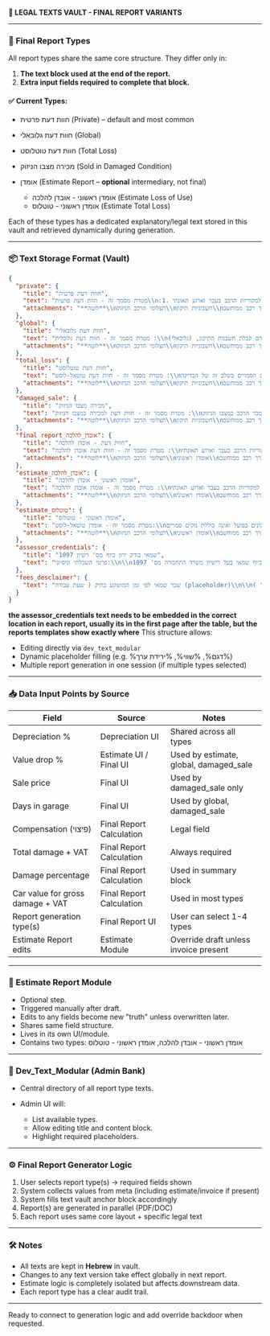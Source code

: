 **📁 LEGAL TEXTS VAULT - FINAL REPORT VARIANTS**

---

### 🔰 Final Report Types

All report types share the same core structure. They differ only in:

1. **The text block used at the end of the report.**
2. **Extra input fields required to complete that block.**

#### ✅ Current Types:

* חוות דעת פרטית (Private) – default and most common
* חוות דעת גלובאלי (Global)
* חוות דעת טוטלוסט (Total Loss)
* מכירה מצבו הניזוק (Sold in Damaged Condition)
* אומדן (Estimate Report – **optional** intermediary, not final)

  * אומדן ראשוני - אובדן להלכה (Estimate Loss of Use)
  * אומדן ראשוני - טוטלוס (Estimate Total Loss)

Each of these types has a dedicated explanatory/legal text stored in this vault and retrieved dynamically during generation.

---

### 📦 Text Storage Format (Vault)

```json
{
  "private": {
    "title": "חוות דעת פרטית",
    "text": "מטרת מסמך זה - חוות דעת פרטית\\n:1. ערך הרכב המצויין לעיל בהתאם למחירון ואינו מתייחס למקוריות הרכב בעבר וארוע תאונתי.\\n2. מחירי החלפים נבדקו על ידינו בתוכנת מולטיקט חלפים.\\n3. חוות דעתינו כוללת סעיף י\\\"ע בשיעור %ירידת_ערך% מערך הרכב המצויין לעיל בגין הבדלי גוון צבע באירוע הנדון.\\n4. הערכתנו מתייחסת לנזקים כפי שהוצגו בפנינו , ולנסיבות המקרה כפי שתוארו לנו ע\\\"י בעל הרכב אשר לדבריו, לא ידוע לנו נסיבות המקרה.\\n5. להערכתינו זמן השהייה במוסך לצורך תיקון %ימי_מוסך% ימי עבודה.\\n\\n---\\n\\nהצהרת שמאי:\\n\\nאני החת\\\"מ : ירון כיוף תעודת שמאי מס' 1097.\\nנותן על פי בקשתך / כם חוות דעתי במקום עדות בשבועה בבית משפט. הנני מצהיר כי ידוע לי היטב על פי הוראות החוק הפלילי בדבר מתן עדות שקר בבית משפט. דין חוות דעת זו כשהיא חתומה על ידי, כדין עדות בשבועה בבית משפט.",
    "attachments": "**לוטה**\\nתצלומי הרכב הניזוק\\nחשבוניות תיקון\\nערך רכב ממוחשב\\nצילום רישיון הרכב\\nחשכ\\\"ט"
  },
  "global": {
    "title": "חוות דעת גלובאלי",
    "text": "מטרת מסמך זה - חוות דעת גלובלית :\\nבהתאם לבקשה סיכמנו את חוות דעתנו בטרם קבלת חשבנות התיקון, (גלובאלי).\\n\\nהערכת הנזקים אינה כוללת נזקים בלתי נראים מראש העלולים להתגלות במהלך פירוק.\\n\\nמחירי החלפים נבדקו על ידינו בתוכנת מולטיקט חלפים.\\n\\nערך הרכב המצויין לעיל בהתאם למחירון ואינו מתייחס למקוריות הרכב בעבר וארוע תאונתי.\\n\\nמאחר ובעלי הרכב מעוניין בתיקון רכבו בכוחות עצמו, ובתאום עם בעלי הרכב. התביעה הנ\\\"ל נסגירה על בסיס גלובאלי בסך %שווי_פיצוי% ש\\\"ח כולל מע\\\"מ. את הרכב יתקנו הבעלים בכוחות עצמם.\\n\\nחוות דעתינו כוללת סעיף י\\\"ע בשיעור %ירידת_ערך%% מערך הרכב המצויין לעיל בגין הפגיעה באירוע הנדון.\\n\\nאושר מע\\\"מ בהתאם לפסקי דין רלוונטיים.\\n\\nהערכתנו מתייחסת לנזקים כפי שהוצגו בפנינו, ולנסיבות המקרה כפי שתוארו לנו ע\\\"י בעל הרכב אשר לדבריו.\\n\\nלטענת בעל הרכב %מספר_מוקדים% מוקדי הנזק מאירוع הנדון.\\n\\nאנו מערכים שהיית הרכב במוסך לצורך תיקונים בכ %ימי_מוסך% ימים.\\n\\n---\\n\\nהצהרת שמאי:\\n\\nאני החת\\\"מ : ירון כיוף תעודת שמאי מס' 1097.\\nנותן על פי בקשתך / כם חוות דעתי במקום עדות בשבועה בבית משפט. הנני מצהיר כי ידוע לי היטב על פי הוראות החוק הפלילי בדבר מתן עדות שקר בבית משפט. דין חוות דעת זו כשהיא חתומה על ידי, כדין עדות בשבועה בבית משפט.",
    "attachments": "**לוטה**\\nתצלומי הרכב הניזוק\\nחשבוניות תיקון\\nערך רכב ממוחשב\\nצילום רישיון הרכב\\nחשכ\\\"ט"
  },
  "total_loss": {
    "title": "חוות דעת טוטלוסט",
    "text": "מטרת מסמך זה - חוות דעת טוטאל-לוסט :\\nחוות דעתינו בוצעה בטרם בוצעו התיקונים בפועל ואינה כוללת את הנזקים הסמויים בשלב זה של הבדיקה.\\n\\nבהתאם לבדיקתנו הנזק ברכב הדון הינו מעל 60% מערך הרכב, ובהתאם לתקנות התעבורה סעיף 9 לצו הפיקוח על המצרכים והשירותים סעיף ב, הוכרז הרכב הנ\\\"ל כניזוק ב \\\"אובדן גמור (טוטאלוס)\\\".\\n\\nמאחר וערך הנזק הראשוני הינו מעל 60% מערך הרכב הנ\\\"ל, ואין כל כדאיות כלכלית ו/או בטיחותית בתיקון הרכב, לכן הרכב הוכרז כניזוק ב \\\"אובדן גמור (טוטאלוס)\\\" ויועד לפירוק בלבד.\\n\\nרשיון הרכב בוטל על ידי משרדינו בהתאם להנחיית משרד התחבורה.\\n\\nשרידי הרכב לפירוק הוערכו על ידינו בסך %שווי_שרידים% ש\\\"ח.\\n\\nמחירי החלפים נבדקו על ידינו בתוכנת מולטיקט חלפים.\\n\\nאנו ממלצים לפצות את המבוטח על בסיס אובדן גמור (טוטאלוס).\\n\\nרשיון הרכב בצירוף טופס 587 נשלח למשרד הרישוי. שרדי הרכב נשארו בידי המבוטח לפירוק בלבד.\\n\\nבדיקותינו העלו כי מספר השלדה אשר נבדק על ידנו ברכב תואם רישיון הרכב.\\n\\n---\\n\\nהצהרת שמאי:\\n\\nאני החת\\\"מ : ירון כיוף תעודת שמאי מס' 1097.\\nנותן על פי בקשתך / כם חוות דעתי במקום עדות בשבועה בבית משפט. הנני מצהיר כי ידוע לי היטב על פי הוראות החוק הפלילי בדבר מתן עדות שקר בבית משפט. דין חוות דעת זו כשהיא חתומה על ידי, כדין עדות בשבועה בבית משפט.",
    "attachments": "**לוטה**\\nתצלומי הרכב הניזוק\\nחשבוניות תיקון\\nערך רכב ממוחשב\\nצילום רישיון הרכב\\nחשכ\\\"ט"
  },
  "damaged_sale": {
    "title": "מכירה מצבו הניזוק",
    "text": "מטרת מסמך זה - חוות דעת למכירה במצבו הניזוק :\\nבהתאם לבקשה סיכמנו את חוות דעתנו בטרם תיקון הרכב, זאת בהתייחסות לעוצמת הפגיעה נמכר הרכב במצבו הניזוק.\\n\\nהרכב נמכר ע\\\"י בעליו.\\n\\nהרכב במצבו הניזוק נמכר בסך %מחיר_מכירה% ש\\\"ח, %שיטת_תשלום%. מצורף זיכרון דברים בין שני הצדדים, והעברת בעלות.\\n\\nערך הרכב המצוין לעיל בהתאם למחירון ואינו מתייחס למקוריות הרכב בעבר ואירוע תאונתי.\\n\\nמחירי החלפים נבדקו על ידינו בתוכנת מולטיקט חלפים.\\n\\nהערכת הנזקים אינה כוללת נזקים בלתי נראים מראש העלולים להתגלות במהלך הפירוק.\\n\\nמצו\\\"ב צילום זיכרון דברים בגין מכירת הרכב.\\n\\nירידת ערך צפויה לרכב הנ\\\"ל %ירידת_ערך%% מערך הרכב הנ\\\"ל באירוע הנדון.\\n\\nאנו מערכים את משך שהיית הרכב במוסך לצורך תיקונים ב / כ %ימי_מוסך% ימי עבודה.\\n\\n---\\n\\nהצהרת שמאי:\\n\\nאני החת\\\"מ : ירון כיוף תעודת שמאי מס' 1097.\\nנותן על פי בקשתך / כם חוות דעתי במקום עדות בשבועה בבית משפט. הנני מצהיר כי ידוע לי היטב על פי הוראות החוק הפלילי בדבר מתן עדות שקר בבית משפט. דין חוות דעת זו כשהיא חתומה על ידי, כדין עדות בשבועה בבית משפט.",
    "attachments": "**לוטה**\\nתצלומי הרכב הניזוק\\nחשבוניות תיקון\\nערך רכב ממוחשב\\nצילום רישיון הרכב\\nחשכ\\\"ט"
  },
  "final report_אובדן_להלכה": {
    "title": "חוות דעת - אובדן להלכה",
    "text": "מטרת מסמך זה - חוות דעת אובדן להלכה :\\nערך הרכב המצויין לעיל בהתאם למחירון ואינו מתייחס למקוריות הרכב בעבר וארוע תאונתי.\\n\\nהצעה זו אינה סופית ויתכן שינויים במהלך תיקון הרכב.\\n\\nהערכתנו מתייחסת לנזקים כפי שהוצגו בפנינו, ולנסיבות המקרה כפי שתוארו לנו ע\\\"י בעל הרכב אשר לדבריו.\\n\\nקוד דגם רישיון הרכב נבדק בהתאם לטבלת המרה של לוי יצחק ונמצא %קוד_דגם%.\\n\\nאחוז הנזק ברכב הנ\\\"ל הוא %אחוז_נזק% מערך הרכב.\\n\\nהצעה זו אינה כוללת נזקים בלתי נראים מראש העלולים להתגלות במהלך פירוק ו/או תיקון.\\n\\nלהערכתינו ירידת ערך צפויה כ %ירידת_ערך% מערך הרכב הנ\\\"ל מאירוע הנדון.\\n\\nלטענת בעל הרכב %מוקדי_נזק% מוקדי הנזק מאירוע הנדון.\\n\\nלאור היקף הנזקים אנו ממלצים לסלק את התביעה הנ\\\"ל על בסיס \\\"אובדן להלכה\\\" ללא תיקון בפועל.\\n\\nלהערכתינו זמן השהייה במוסך לצורך תיקון %ימי_מוסך% ימי עבודה.\\n\\n---\\n\\nהצהרת שמאי:\\n\\nאני החת\\\"מ : ירון כיוף תעודת שמאי מס' 1097.\\nנותן על פי בקשתך / כם חוות דעתי במקום עדות בשבועה בבית משפט. הנני מצהיר כי ידוע לי היטב על פי הוראות החוק הפלילי בדבר מתן עדות שקר בבית משפט. דין חוות דעת זו כשהיא חתומה על ידי, כדין עדות בשבועה בבית משפט.",
    "attachments": "**לוטה**\\nתצלומי הרכב הניזוק\\nאומדן ראשוני\\nערך רכב ממוחשב\\nצילום רישיון הרכב\\nחשכ\\\"ט"
  },
  "estimate_אובדן_להלכה": {
    "title": "אומדן ראשוני - אובדן להלכה",
    "text": "מטרת מסמך זה - אומדן אובדן להלכה :\\nערך הרכב המצויין לעיל בהתאם למחירון ואינו מתייחס למקוריות הרכב בעבר וארוע תאונתי.\\n\\nהצעה זו אינה סופית ויתכן שינויים במהלך תיקון הרכב.\\n\\nהערכתנו מתייחסת לנזקים כפי שהוצגו בפנינו, ולנסיבות המקרה כפי שתוארו לנו ע\\\"י בעל הרכב אשר לדבריו.\\n\\nקוד דגם רישיון הרכב נבדק בהתאם לטבלת המרה של לוי יצחק ונמצא %קוד_דגם%.\\n\\nאחוז הנזק ברכב הנ\\\"ל הוא %אחוז_נזק% מערך הרכב.\\n\\nהצעה זו אינה כוללת נזקים בלתי נראים מראש העלולים להתגלות במהלך פירוק ו/או תיקון.\\n\\nלהערכתינו ירידת ערך צפויה כ %ירידת_ערך% מערך הרכב הנ\\\"ל מאירוע הנדון.\\n\\nלטענת בעל הרכב %מוקדי_נזק% מוקדי הנזק מאירוע הנדון.\\n\\nלאור היקף הנזקים אנו ממלצים לסלק את התביעה הנ\\\"ל על בסיס \\\"אובדן להלכה\\\" ללא תיקון בפועל.\\n\\nלהערכתינו זמן השהייה במוסך לצורך תיקון %ימי_מוסך% ימי עבודה.\\n\\n---\\n\\nהצהרת שמאי:\\n\\nאני החת\\\"מ : ירון כיוף תעודת שמאי מס' 1097.\\nנותן על פי בקשתך / כם חוות דעתי במקום עדות בשבועה בבית משפט. הנני מצהיר כי ידוע לי היטב על פי הוראות החוק הפלילי בדבר מתן עדות שקר בבית משפט. דין חוות דעת זו כשהיא חתומה על ידי, כדין עדות בשבועה בבית משפט.",
    "attachments": "**לוטה**\\nתצלומי הרכב הניזוק\\nאומדן ראשוני\\nערך רכב ממוחשב\\nצילום רישיון הרכב\\"
  },
  "estimate_טוטלוס": {
    "title": "אומדן ראשוני - טוטלוס",
    "text": "מטרת מסמך זה - אומדן טוטאל-לוסט:\\nחוות דעתינו מתבצעת בטרם תיקונים בפועל ואינה כוללת נזקים סמויים.\\n\\nבהתאם לבדיקה הנזק ברכב מוערך ביותר מ-60% מערך הרכב, ומשכך הרכב מסווג כטוטלוס.\\n\\nערך הרכב המחושב לפי מחירון לוי יצחק: %שווי_רכב%.\\n\\nשווי השרידים: %שווי_שרידים%.\\n\\nניכוי ירידת ערך: %ירידת_ערך%\\n\\nהערכת נזקים מבוססת על הנתונים שנמסרו ע\\\"י בעל הרכב, אשר לדבריו.\\n\\n---\\n\\nהצהרת שמאי:\\n\\nאני החת\\\"מ : ירון כיוף תעודת שמאי מס' 1097.\\nנותן על פי בקשתך / כם חוות דעתי במקום עדות בשבועה בבית משפט. הנני מצהיר כי ידוע לי היטב על פי הוראות החוק הפלילי בדבר מתן עדות שקר בבית משפט. דין חוות דעת זו כשהיא חתומה על ידי, כדין עדות בשבועה בבית משפט.",
    "attachments": "**לוטה**\\nתצלומי הרכב הניזוק\\nאומדן ראשוני\\nערך רכב ממוחשב\\nצילום רישיון הרכב\\"
  },
  "assessor_credentials": {
    "title": "1097 שמאי בודק ירון כיוף מס' רשיון",
    "text": "פרטי השכלתי וניסיוני:\\n\\nאני החתום מטה ירון כיוף שמאי בעל רישיון משרד התחבורה מס' 1097\\n\\nשמאי רכוש, חקלאות בוגר היחידה ללימודי חוץ.\\n\\nחוקר תאונות דרכים ובטיחות, מכללת משלב.\\n\\nמרצה שמאות רכב מכללת עתיד.\\n\\nבוגר ביה\\\"ס מקצועי למכונאות רכב (בוגר מצטיין).\\n\\nבוגר הקורס לשמאות רכב, מכללת עתיד.\\n\\nעד מומחה לבית המשפט, תחום שמאות רכב ורכוש. מכללת אפיק.\\n\\nמכונאי רכב סוג 3, מכללת עתיד.\\n\\nבוחן רכב בשירות קבע צה\\\"ל.\\n\\nבוגר קורס הסמכה וניהול מוסכים, מכללת עתיד.\\n\\nהשתלמות במערכות בלמים אוויר ו ABS בציוד כבד.\\n\\nהשתלמות מערכות מתקדמות וחידוש טכנולוגיים ברכב, המכללה הטכנולוגית לרכב.\\n\\nהשתלמות ברכב היברידי וחשמלי, המכללה הטכנולוגית לרכב.\\n\\nבוגר השתלמויות שונות במנועי בנזין, דיזל, רכב חשמלי / היברידי ותורת החומרים."
  },
  "fees_desclaimer": {
    "text": "שכר שמאי לפי זמן המושקע בתיק ( שעת עבודה (placeholder)\\n\\nהוצאות משרד על פי תחשיב יועץ מס ( נסיעות לפי \\\" חשב\\\" )\\n\\nחשבון זה אינו מהווה חשבונית מס.\\n\\nחשבונית מס תומצא לאחר קבלת התשלום.\\n\\nפטור מלא מניכוי מס במקור\\n========================================================================\\nחוות דעת זו הינה רכושה הבלעדי של \\\"ירון כיוף שמאות\\\", חל איסור מוחלט לבצע בו כל שימוש, באים לא שולם מלוא התמורה וזו נפרעה בפועל בגינו.\\n\\nחל איסור מוחלט להעתיק, לצלם, למסור או לעשות שימוש בדו\\\"ח זה, או בחלק ממנו למי שאינו מוסמך ורשאי לכך, לרבות באים לא שילם את התמורה כאמור.\\n========================================================================"
  }
}
```
**the assessor_credentials text needs to be embedded in the correct location in each report, usually its in the first page after the table, but the reports templates show exactly where**
This structure allows:

* Editing directly via `dev_text_modular`
* Dynamic placeholder filling (e.g. %דגם%, %שווי%, %ירידת ערך%)
* Multiple report generation in one session (if multiple types selected)

---

### 📥 Data Input Points by Source

| Field                            | Source                   | Notes                                   |
| -------------------------------- | ------------------------ | --------------------------------------- |
| Depreciation %                   | Depreciation UI          | Shared across all types                 |
| Value drop %                     | Estimate UI / Final UI   | Used by estimate, global, damaged\_sale |
| Sale price                       | Final UI                 | Used by damaged\_sale only              |
| Days in garage                   | Final UI                 | Used by global, damaged\_sale           |
| Compensation (פיצוי)             | Final Report Calculation | Legal field                             |
| Total damage + VAT               | Final Report Calculation | Always required                         |
| Damage percentage                | Final Report Calculation | Used in summary block                   |
| Car value for gross damage + VAT | Final Report Calculation | Used in most types                      |
| Report generation type(s)        | Final Report UI          | User can select 1-4 types               |
| Estimate Report edits            | Estimate Module          | Override draft unless invoice present   |

---

### 🧠 Estimate Report Module

* Optional step.
* Triggered manually after draft.
* Edits to any fields become new "truth" unless overwritten later.
* Shares same field structure.
* Lives in its own UI/module.
* Contains two types: אומדן ראשוני - אובדן להלכה, אומדן ראשוני - טוטלוס

---

### 📘 Dev\_Text\_Modular (Admin Bank)

* Central directory of all report type texts.
* Admin UI will:

  * List available types.
  * Allow editing title and content block.
  * Highlight required placeholders.

---

### ⚙️ Final Report Generator Logic

1. User selects report type(s) → required fields shown
2. System collects values from meta (including estimate/invoice if present)
3. System fills text vault anchor block accordingly
4. Report(s) are generated in parallel (PDF/DOC)
5. Each report uses same core layout + specific legal text

---

### 🛠️ Notes

* All texts are kept in **Hebrew** in vault.
* Changes to any text version take effect globally in next report.
* Estimate logic is completely isolated but affects downstream data.
* Each report type has a clear audit trail.

---

Ready to connect to generation logic and add override backdoor when requested.